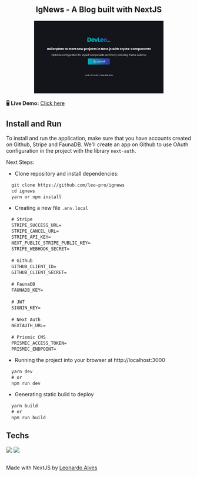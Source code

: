 <h2 align="center">
  IgNews - A Blog built with NextJS
</h2>

<p align="center">
<img src="https://raw.githubusercontent.com/leo-pro/template-nextjs-styled-components/develop/public/preview.png" width="70%">
</p>

<p>🖥️ <b>Live Demo:</b> <a href="https://boilerplate-nextjs-styled-components.vercel.app/" target="_blank">Click here</a></p>

## Install and Run

To install and run the application, make sure that you have accounts created on Github, Stripe and FaunaDB. We'll create an app on Github to use OAuth configuration in the project with the library <code>next-auth</code>.

Next Steps:

- Clone repository and install dependencies:

```
  git clone https://github.com/leo-pro/ignews
  cd ignews
  yarn or npm install
```
- Creating a new file <code>.env.local</code>

```
  # Stripe
  STRIPE_SUCCESS_URL=
  STRIPE_CANCEL_URL=
  STRIPE_API_KEY=
  NEXT_PUBLIC_STRIPE_PUBLIC_KEY=
  STRIPE_WEBHOOK_SECRET=

  # Github
  GITHUB_CLIENT_ID=
  GITHUB_CLIENT_SECRET=

  # FaunaDB
  FAUNADB_KEY=

  # JWT
  SIGNIN_KEY=

  # Next Auth
  NEXTAUTH_URL=

  # Prismic CMS
  PRISMIC_ACCESS_TOKEN=
  PRISMIC_ENDPOINT=
```


- Running the project into your browser at http://localhost:3000

```
  yarn dev
  # or
  npm run dev
```

- Generating static build to deploy

```
  yarn build
  # or
  npm run build
```

## Techs

<p>
  <img src="https://img.shields.io/badge/next.js-000000?style=for-the-badge&logo=next.js&logoColor=white">
  <img src="https://img.shields.io/badge/TypeScript-007ACC?style=for-the-badge&logo=typescript&logoColor=white">
</p>

##

Made with NextJS by [Leonardo Alves](https://www.linkedin.com/in/leonardoalvess/)
